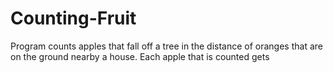 # Counting-Fruit
Program counts apples that fall off a tree in the distance of oranges that are on the ground nearby a house. Each apple that is counted gets 
